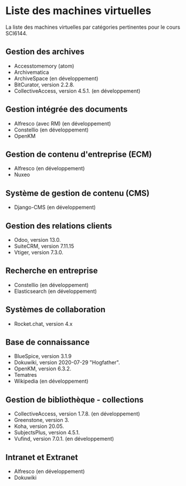 # Liste des machines virtuelles

La liste des machines virtuelles par catégories pertinentes pour le cours SCI6144.

## Gestion des archives

* Accesstomemory (atom)
* Archivematica
* ArchiveSpace (en développement)
* BitCurator, version 2.2.8.
* CollectiveAccess, version 4.5.1. (en développement)

## Gestion intégrée des documents

* Alfresco (avec RM) (en développement)
* Constellio (en développement)
* OpenKM

## Gestion de contenu d'entreprise (ECM)

* Alfresco (en développement)
* Nuxeo

## Système de gestion de contenu (CMS)

* Django-CMS (en développement)

## Gestion des relations clients

* Odoo, version 13.0.
* SuiteCRM, version 7.11.15
* Vtiger, version 7.3.0.

## Recherche en entreprise

* Constellio (en développement)
* Elasticsearch (en développement)

## Systèmes de collaboration

* Rocket.chat, version 4.x

## Base de connaissance

* BlueSpice, version 3.1.9
* Dokuwiki, version 2020-07-29 "Hogfather".
* OpenKM, version 6.3.2.
* Tematres
* Wikipedia (en développement)

## Gestion de bibliothèque - collections

* CollectiveAccess, version 1.7.8. (en développement)
* Greenstone, version 3.
* Koha, version 20.05.
* SubjectsPlus, version 4.5.1.
* Vufind, version 7.0.1. (en développement)

## Intranet et Extranet

* Alfresco (en développement)
* Dokuwiki
